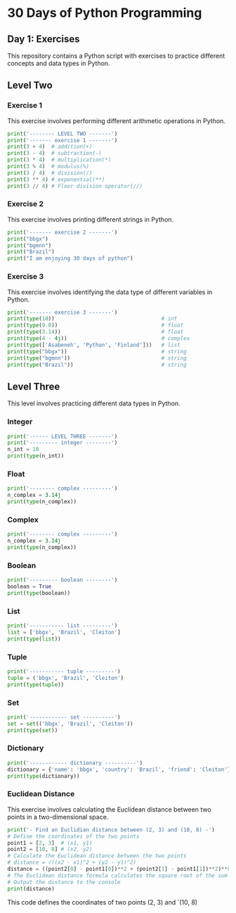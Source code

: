 # 30 Days of Python Programming
## Day 1: Exercises
This repository contains a Python script with exercises to practice different concepts and data types in Python.

## Level Two
### Exercise 1
This exercise involves performing different arithmetic operations in Python.
```python
print('-------- LEVEL TWO -------')
print('------- exercise 1 -------')
print(3 + 4)  # addition(+)
print(3 - 4)  # subtraction(-)
print(3 * 4)  # multiplication(*)
print(3 % 4)  # modulus(%)
print(3 / 4)  # division(/)
print(3 ** 4) # exponential(**)
print(3 // 4) # Floor division operator(//)
```
### Exercise 2
This exercise involves printing different strings in Python.
```python
print('------- exercise 2 -------')
print("bbgx")
print("bgmnn")
print("Brazil")
print("I am enjoying 30 days of python")
```
### Exercise 3
This exercise involves identifying the data type of different variables in Python.
```python
print('------- exercise 3 -------')
print(type(10))                                  # int
print(type(9.8))                                 # float
print(type(3.14))                                # float
print(type(4 - 4j))                              # complex
print(type(['Asabeneh', 'Python', 'Finland']))   # list
print(type("bbgx"))                              # string
print(type("bgmnn"))                             # string
print(type("Brazil"))                            # string
```
## Level Three

This level involves practicing different data types in Python.
### Integer
```python
print('------ LEVEL THREE -------')
print('--------- integer --------')
n_int = 10
print(type(n_int))
```
### Float
```python
print('-------- complex ---------')
n_complex = 3.14j
print(type(n_complex))
```
### Complex
```python
print('-------- complex ---------')
n_complex = 3.14j
print(type(n_complex))
```
### Boolean
```python
print('--------- boolean --------')
boolean = True
print(type(boolean))
```
### List
```python
print('----------- list ---------')
list = ['bbgx', 'Brazil', 'Cleiton']
print(type(list))
```
### Tuple
```python
print('----------- tuple ---------')
tuple = ('bbgx', 'Brazil', 'Cleiton')
print(type(tuple))
```
### Set
```python
print('------------ set ----------')
set = set(('bbgx', 'Brazil', 'Cleiton'))
print(type(set))
```
### Dictionary
```python
print('------------ dictionary ----------')
dictionary = {'name': 'bbgx', 'country': 'Brazil', 'friend': 'Cleiton'}
print(type(dictionary))
```
### Euclidean Distance
This exercise involves calculating the Euclidean distance between two points in a two-dimensional space.
```python
print('- Find an Euclidian distance between (2, 3) and (10, 8) -')
# Define the coordinates of the two points
point1 = [2, 3]  # (x1, y1)
point2 = [10, 8] # (x2, y2)
# Calculate the Euclidean distance between the two points
# distance = √((x2 - x1)^2 + (y2 - y1)^2)
distance = ((point2[0] - point1[0])**2 + (point2[1] - point1[1])**2)**0.5
# The Euclidean distance formula calculates the square root of the sum of the squares of the differences between the x and y coordinates of the two points.
# Output the distance to the console
print(distance)
```
This code defines the coordinates of two points (2, 3) and `(10, 8)
